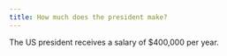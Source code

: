 ```yaml
---
title: How much does the president make?
---
```


The US president receives a salary of $400,000 per year.